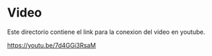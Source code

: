 Video
====

Este directorio contiene el link para la conexion del video en youtube.

https://youtu.be/7d4GGi3RsaM
